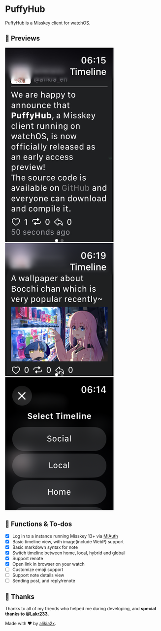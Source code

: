 # PuffyHub

PuffyHub is a [Misskey](https://misskey-hub.net) client for [watchOS](https://www.apple.com/watchos/).

## 👀 Previews

![Plain Post](./Resources/Assets/Post.png)
![Post with image](./Resources/Assets/ImagePost.png)
![Timeline selector](./Resources/Assets/TimelineSelect.png)

## 🌟 Functions & To-dos

- [x] Log in to a instance running Misskey 13+ via [MiAuth](https://misskey-hub.net/ja/docs/for-developers/api/token/miauth/)
- [x] Basic timeline view, with image(include WebP) support
- [x] Basic markdown syntax for note
- [x] Switch timeline between home, local, hybrid and global
- [x] Support renote
- [x] Open link in browser on your watch
- [ ] Customize emoji support
- [ ] Support note details view
- [ ] Sending post, and reply/renote

## 🥰 Thanks

Thanks to all of my friends who helped me during developing, and **special thanks to [@Lakr233](https://twitter.com/@Lakr233)**.

Made with ❤️ by [alikia2x](https://alikia2x.com).
